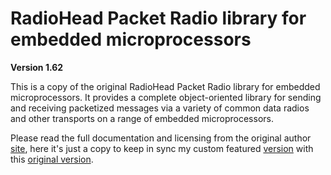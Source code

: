 RadioHead Packet Radio library for embedded microprocessors		
===========================================================		
		
**Version 1.62**

This is a copy of the original RadioHead Packet Radio library for embedded microprocessors. It provides a complete object-oriented library for sending and receiving packetized messages via a variety of common data radios and other transports on a range of embedded microprocessors.		
		
Please read the full documentation and licensing from the original author [site][3], here it's just a copy to keep in sync my custom featured [version][1] with this [original version][4].		
		
[1]: https://github.com/hallard/RadioHead 		
[2]: https://hallard.me		
[3]: http://www.airspayce.com/mikem/arduino/RadioHead/		
[4]: http://www.airspayce.com/mikem/arduino/RadioHead/RadioHead-1.62.zip